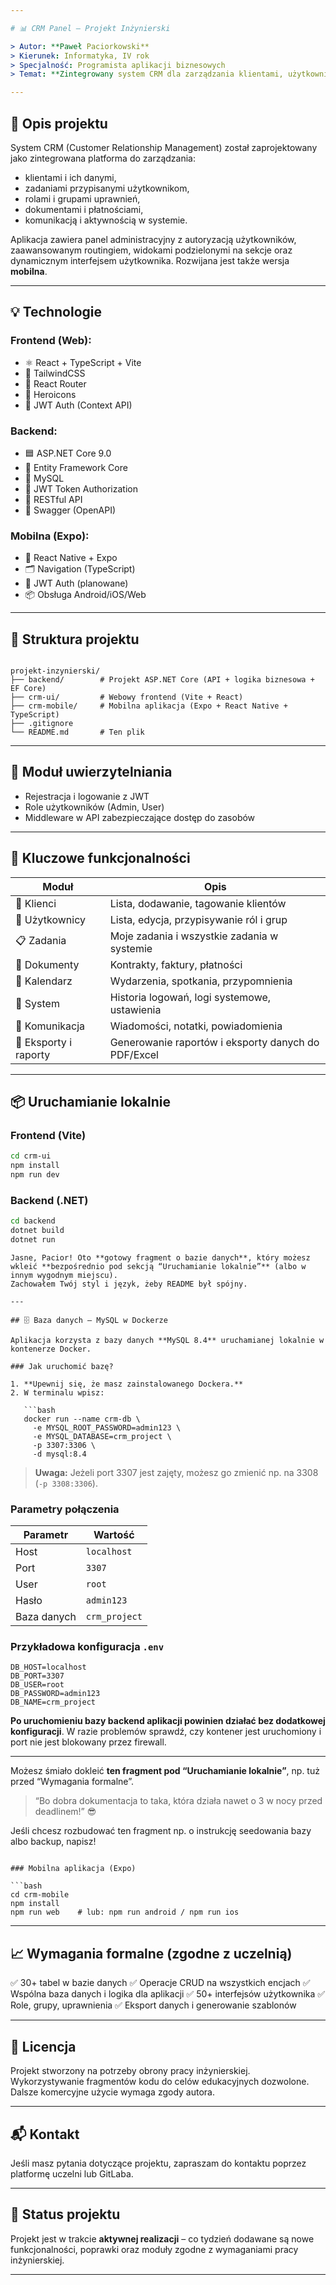 ```yaml
---

# 📊 CRM Panel – Projekt Inżynierski

> Autor: **Paweł Paciorkowski**  
> Kierunek: Informatyka, IV rok  
> Specjalność: Programista aplikacji biznesowych  
> Temat: **Zintegrowany system CRM dla zarządzania klientami, użytkownikami i zadaniami**

---
```


## 🧩 Opis projektu

System CRM (Customer Relationship Management) został zaprojektowany jako zintegrowana platforma do zarządzania:
- klientami i ich danymi,
- zadaniami przypisanymi użytkownikom,
- rolami i grupami uprawnień,
- dokumentami i płatnościami,
- komunikacją i aktywnością w systemie.

Aplikacja zawiera panel administracyjny z autoryzacją użytkowników, zaawansowanym routingiem, widokami podzielonymi na sekcje oraz dynamicznym interfejsem użytkownika. Rozwijana jest także wersja **mobilna**.

---

## 💡 Technologie

### Frontend (Web):
- ⚛️ React + TypeScript + Vite
- 💨 TailwindCSS
- 🧭 React Router
- 💬 Heroicons
- 🔐 JWT Auth (Context API)

### Backend:
- 🟦 ASP.NET Core 9.0
- 🧠 Entity Framework Core
- 🐬 MySQL
- 🔐 JWT Token Authorization
- 🔄 RESTful API
- 📑 Swagger (OpenAPI)

### Mobilna (Expo):
- 📱 React Native + Expo
- 🗂️ Navigation (TypeScript)
- 🔐 JWT Auth (planowane)
- 📦 Obsługa Android/iOS/Web

---

## 📂 Struktura projektu

```

projekt-inzynierski/
├── backend/        # Projekt ASP.NET Core (API + logika biznesowa + EF Core)
├── crm-ui/         # Webowy frontend (Vite + React)
├── crm-mobile/     # Mobilna aplikacja (Expo + React Native + TypeScript)
├── .gitignore
└── README.md       # Ten plik

````

---

## 🔐 Moduł uwierzytelniania

- Rejestracja i logowanie z JWT
- Role użytkowników (Admin, User)
- Middleware w API zabezpieczające dostęp do zasobów

---

## 📌 Kluczowe funkcjonalności

| Moduł               | Opis                                                                 |
|--------------------|----------------------------------------------------------------------|
| 👥 Klienci          | Lista, dodawanie, tagowanie klientów                                 |
| 🔐 Użytkownicy      | Lista, edycja, przypisywanie ról i grup                              |
| 📋 Zadania          | Moje zadania i wszystkie zadania w systemie                          |
| 🧾 Dokumenty        | Kontrakty, faktury, płatności                                         |
| 📅 Kalendarz        | Wydarzenia, spotkania, przypomnienia                                 |
| 🧠 System           | Historia logowań, logi systemowe, ustawienia                         |
| 💬 Komunikacja     | Wiadomości, notatki, powiadomienia                                   |
| 🧩 Eksporty i raporty | Generowanie raportów i eksporty danych do PDF/Excel                  |

---

## 📦 Uruchamianie lokalnie

### Frontend (Vite)
```bash
cd crm-ui
npm install
npm run dev
````

### Backend (.NET)

```bash
cd backend
dotnet build
dotnet run
```

```
Jasne, Pacior! Oto **gotowy fragment o bazie danych**, który możesz wkleić **bezpośrednio pod sekcją “Uruchamianie lokalnie”** (albo w innym wygodnym miejscu).
Zachowałem Twój styl i język, żeby README był spójny.

---

## 🗄️ Baza danych – MySQL w Dockerze

Aplikacja korzysta z bazy danych **MySQL 8.4** uruchamianej lokalnie w kontenerze Docker.

### Jak uruchomić bazę?

1. **Upewnij się, że masz zainstalowanego Dockera.**
2. W terminalu wpisz:

   ```bash
   docker run --name crm-db \
     -e MYSQL_ROOT_PASSWORD=admin123 \
     -e MYSQL_DATABASE=crm_project \
     -p 3307:3306 \
     -d mysql:8.4
   ```

   > **Uwaga:** Jeżeli port 3307 jest zajęty, możesz go zmienić np. na 3308 (`-p 3308:3306`).

### Parametry połączenia

| Parametr    | Wartość       |
| ----------- | ------------- |
| Host        | `localhost`   |
| Port        | `3307`        |
| User        | `root`        |
| Hasło       | `admin123`    |
| Baza danych | `crm_project` |

### Przykładowa konfiguracja `.env`

```env
DB_HOST=localhost
DB_PORT=3307
DB_USER=root
DB_PASSWORD=admin123
DB_NAME=crm_project
```

**Po uruchomieniu bazy backend aplikacji powinien działać bez dodatkowej konfiguracji**.
W razie problemów sprawdź, czy kontener jest uruchomiony i port nie jest blokowany przez firewall.

---

Możesz śmiało dokleić **ten fragment pod “Uruchamianie lokalnie”**, np. tuż przed “Wymagania formalne”.

> “Bo dobra dokumentacja to taka, która działa nawet o 3 w nocy przed deadlinem!” 😎

Jeśli chcesz rozbudować ten fragment np. o instrukcję seedowania bazy albo backup, napisz!

```

### Mobilna aplikacja (Expo)

```bash
cd crm-mobile
npm install
npm run web    # lub: npm run android / npm run ios
```

---

## 📈 Wymagania formalne (zgodne z uczelnią)

✅ 30+ tabel w bazie danych
✅ Operacje CRUD na wszystkich encjach
✅ Wspólna baza danych i logika dla aplikacji
✅ 50+ interfejsów użytkownika
✅ Role, grupy, uprawnienia
✅ Eksport danych i generowanie szablonów

---

## 📄 Licencja

Projekt stworzony na potrzeby obrony pracy inżynierskiej.
Wykorzystywanie fragmentów kodu do celów edukacyjnych dozwolone.
Dalsze komercyjne użycie wymaga zgody autora.

---

## 📬 Kontakt

Jeśli masz pytania dotyczące projektu, zapraszam do kontaktu poprzez platformę uczelni lub GitLaba.

---

## 🚧 Status projektu

Projekt jest w trakcie **aktywnej realizacji** – co tydzień dodawane są nowe funkcjonalności, poprawki oraz moduły zgodne z wymaganiami pracy inżynierskiej.

---

